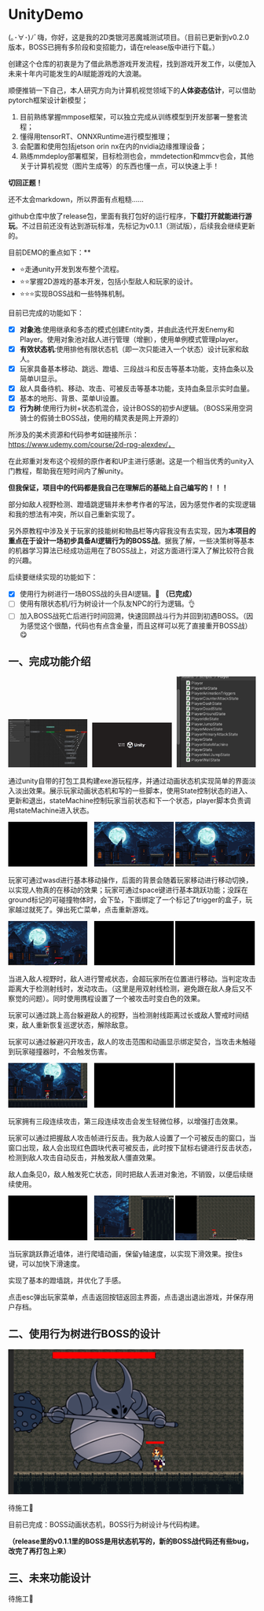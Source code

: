 # UnityDemo
(｡･∀･)ﾉﾞ嗨，你好，这是我的2D类银河恶魔城测试项目。（目前已更新到v0.2.0版本，BOSS已拥有多阶段和变招能力，请在release版中进行下载。）

创建这个仓库的初衷是为了借此熟悉游戏开发流程，找到游戏开发工作，以便加入未来十年内可能发生的AI赋能游戏的大浪潮。

顺便推销一下自己，本人研究方向为计算机视觉领域下的**人体姿态估计**，可以借助pytorch框架设计新模型；

1. 目前熟练掌握mmpose框架，可以独立完成从训练模型到开发部署一整套流程；
2. 懂得用tensorRT、ONNXRuntime进行模型推理；
3. 会配置和使用包括jetson orin nx在内的nvidia边缘推理设备；
4. 熟练mmdeploy部署框架，目标检测也会，mmdetection和mmcv也会，其他关于计算机视觉（图片生成等）的东西也懂一点，可以快速上手！

**切回正题！**

还不太会markdown，所以界面有点粗糙......

github仓库中放了release包，里面有我打包好的运行程序，**下载打开就能进行游玩**。不过目前还没有达到游玩标准，先标记为v0.1.1（测试版），后续我会继续更新的。

目前DEMO的重点如下：**

- ⭐走通unity开发到发布整个流程。
- ⭐⭐掌握2D游戏的基本开发，包括小型敌人和玩家的设计。
- ⭐⭐⭐实现BOSS战和一些特殊机制。

目前已完成的功能如下：

- [x] **对象池**:使用继承和多态的模式创建Entity类，并由此迭代开发Enemy和Player。使用对象池对敌人进行管理（增删），使用单例模式管理player。
- [x] **有效状态机**:使用排他有限状态机（即一次只能进入一个状态）设计玩家和敌人。
- [x] 玩家具备基本移动、跳远、蹬墙、三段战斗和反击等基本功能，支持血条以及简单UI显示。
- [x] 敌人具备待机、移动、攻击、可被反击等基本功能，支持血条显示实时血量。
- [x] 基本的地形、背景、菜单UI设置。
- [x] **行为树**:使用行为树+状态机混合，设计BOSS的初步AI逻辑。（BOSS采用空洞骑士的假骑士BOSS战，使用的精灵表是网上开源的）

所涉及的美术资源和代码参考如链接所示：https://www.udemy.com/course/2d-rpg-alexdev/，

在此郑重对发布这个视频的原作者和UP主进行感谢。这是一个相当优秀的unity入门教程，帮助我在短时间内了解unity。

**但我保证，项目中的代码都是我自己在理解后的基础上自己编写的！！！**

部分如敌人视野检测、蹬墙跳逻辑并未参考作者的写法，因为感觉作者的实现逻辑和我的想法有冲突，所以自己重新实现了。

另外原教程中涉及关于玩家的技能树和物品栏等内容我没有去实现，因为**本项目的重点在于设计一场初步具备AI逻辑行为的BOSS战**。据我了解，一些决策树等基本的机器学习算法已经成功运用在了BOSS战上，对这方面进行深入了解比较符合我的兴趣。

后续要继续实现的功能如下：

- [x] 使用行为树进行一场BOSS战的头目AI逻辑。🚀 **（已完成）**
- [ ] 使用有限状态机/行为树设计一个队友NPC的行为逻辑。👌
- [ ] 加入BOSS战死亡后进行时间回溯，快速回顾战斗行为并回到初遇BOSS。（因为感觉这个很酷，代码也有点含金量，而且这样可以死了直接重开BOSS战）😋

## 一、完成功能介绍

<p>   <img src="images/player_animation_state.png" width="32%" style="margin-right:2%;"><img src="images/game_start.gif" width="32%" style="margin-right:2%;"><img src="images/player_statemachine.png" width="32%"></p>

通过unity自带的打包工具构建exe游玩程序，并通过动画状态机实现简单的界面淡入淡出效果。展示玩家动画状态机和写的一些脚本，使用State控制状态的进入、更新和退出，stateMachine控制玩家当前状态和下一个状态，player脚本负责调用stateMachine进入状态。

<p>   <img src="images/base_move.gif" width="32%" style="margin-right:2%;">   <img src="images/base_jump.gif" width="32%"> <img src="images/fall_die.gif" width="32%"></p>

玩家可通过wasd进行基本移动操作，后面的背景会随着玩家移动进行移动切换，以实现人物真的在移动的效果；玩家可通过space键进行基本跳跃功能；没踩在ground标记的可碰撞物体时，会下坠，下面绑定了一个标记了trigger的盒子，玩家越过就死了。弹出死亡菜单，点击重新游戏。

<p>   <img src="images/enemy_alert.gif" width="32%" style="margin-right:2%;">   <img src="images/jump_avoid_attack.gif" width="32%"> <img src="images/avoid_attack.gif" width="32%"></p>

当进入敌人视野时，敌人进行警戒状态，会超玩家所在位置进行移动。当判定攻击距离大于检测射线时，发动攻击。（这里是用双射线检测，避免跟在敌人身后又不察觉的问题）。同时使用携程设置了一个被攻击时变白色的效果。

玩家可以通过跳上高台躲避敌人的视野，当检测射线距离过长或敌人警戒时间结束，敌人重新恢复巡逻状态，解除敌意。

玩家可以通过躲避闪开攻击，敌人的攻击范围和动画显示绑定契合，当攻击未触碰到玩家碰撞器时，不会触发伤害。

<p>   <img src="images/combo_attack.gif" width="32%" style="margin-right:2%;">   <img src="images/counter_attack.gif" width="32%"> <img src="images/enemy_die.gif" width="32%"></p>

玩家拥有三段连续攻击，第三段连续攻击会发生轻微位移，以增强打击效果。

玩家可以通过把握敌人攻击帧进行反击。我为敌人设置了一个可被反击的窗口，当窗口出现，敌人会出现红色圆块代表可被反击，此时按下鼠标右键进行反击状态，检测到敌人攻击自动反击，并触发敌人僵直效果。

敌人血条见0，敌人触发死亡状态，同时把敌人丢进对象池，不销毁，以便后续继续使用。

<p>   <img src="images/wall_slide.gif" width="32%" style="margin-right:2%;">   <img src="images/multi_jump.gif" width="32%"> <img src="images/exit_game.gif" width="32%"></p>

当玩家跳跃靠近墙体，进行爬墙动画，保留y轴速度，以实现下滑效果。按住s键，可以加快下滑速度。

实现了基本的蹬墙跳，并优化了手感。

点击esc弹出玩家菜单，点击返回按钮返回主界面，点击退出退出游戏，并保存用户存档。

## 二、使用行为树进行BOSS的设计

<p>   <img src="images/boss_fight.png" width="95%" style="margin-right:2%;"></p>
待施工🚧

目前已完成：BOSS动画状态机，BOSS行为树设计与代码构建。

**（release里的v0.1.1里的BOSS是用状态机写的，新的BOSS战代码还有些bug，改完了再打包上来）**

## 三、未来功能设计

待施工🚧

